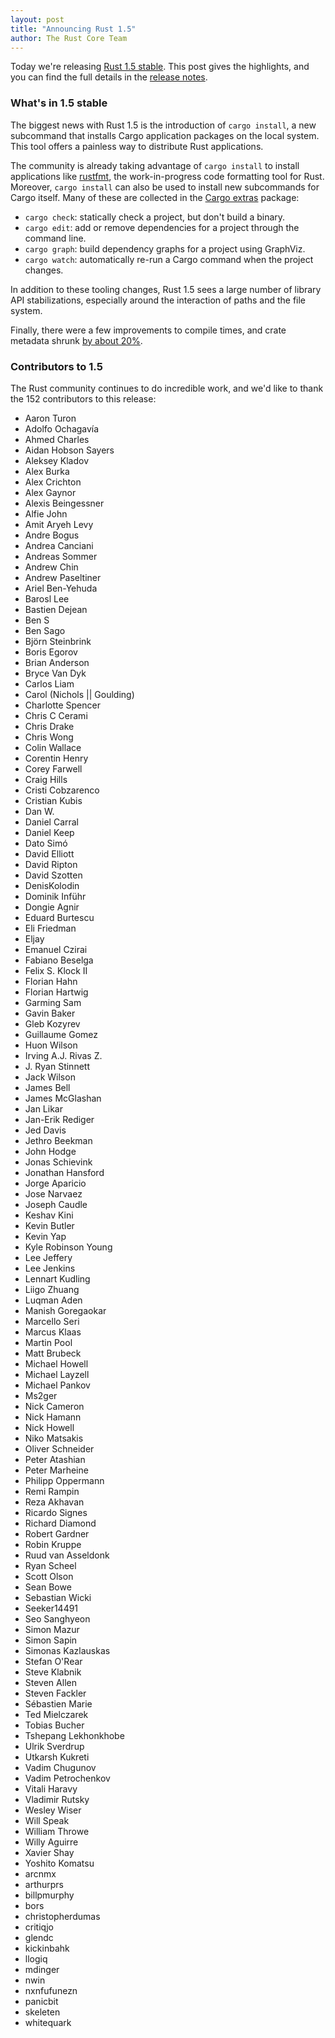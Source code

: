 ```yaml
---
layout: post
title: "Announcing Rust 1.5"
author: The Rust Core Team
---
```


Today we're releasing [Rust 1.5 stable][install]. This post gives the
highlights, and you can find the full details in the
[release notes][notes].

[install]: http://www.rust-lang.org/install.html
[notes]: https://github.com/rust-lang/rust/blob/stable/RELEASES.md#version-150-2015-12-10

### What's in 1.5 stable

The biggest news with Rust 1.5 is the introduction of `cargo install`,
a new subcommand that installs Cargo application packages on the local
system. This tool offers a painless way to distribute Rust applications.

The community is already taking advantage of `cargo install` to
install applications like
[rustfmt](https://github.com/rust-lang-nursery/rustfmt), the
work-in-progress code formatting tool for Rust. Moreover, `cargo install`
can also be used to install new subcommands for Cargo itself. Many of
these are collected in the
[Cargo extras](https://github.com/kbknapp/cargo-extras) package:

* `cargo check`: statically check a project, but don't build a binary.
* `cargo edit`: add or remove dependencies for a project through the command line.
* `cargo graph`: build dependency graphs for a project using GraphViz.
* `cargo watch`: automatically re-run a Cargo command when the project changes.

In addition to these tooling changes, Rust 1.5 sees a large number of
library API stabilizations, especially around the interaction of paths
and the file system.

Finally, there were a few improvements to compile times, and crate
metadata shrunk
[by about 20%](https://github.com/rust-lang/rust/pull/28521).

### Contributors to 1.5

The Rust community continues to do incredible work, and we'd like to
thank the 152 contributors to this release:

- Aaron Turon
- Adolfo Ochagavía
- Ahmed Charles
- Aidan Hobson Sayers
- Aleksey Kladov
- Alex Burka
- Alex Crichton
- Alex Gaynor
- Alexis Beingessner
- Alfie John
- Amit Aryeh Levy
- Andre Bogus
- Andrea Canciani
- Andreas Sommer
- Andrew Chin
- Andrew Paseltiner
- Ariel Ben-Yehuda
- Barosl Lee
- Bastien Dejean
- Ben S
- Ben Sago
- Björn Steinbrink
- Boris Egorov
- Brian Anderson
- Bryce Van Dyk
- Carlos Liam
- Carol (Nichols || Goulding)
- Charlotte Spencer
- Chris C Cerami
- Chris Drake
- Chris Wong
- Colin Wallace
- Corentin Henry
- Corey Farwell
- Craig Hills
- Cristi Cobzarenco
- Cristian Kubis
- Dan W.
- Daniel Carral
- Daniel Keep
- Dato Simó
- David Elliott
- David Ripton
- David Szotten
- DenisKolodin
- Dominik Inführ
- Dongie Agnir
- Eduard Burtescu
- Eli Friedman
- Eljay
- Emanuel Czirai
- Fabiano Beselga
- Felix S. Klock II
- Florian Hahn
- Florian Hartwig
- Garming Sam
- Gavin Baker
- Gleb Kozyrev
- Guillaume Gomez
- Huon Wilson
- Irving A.J. Rivas Z.
- J. Ryan Stinnett
- Jack Wilson
- James Bell
- James McGlashan
- Jan Likar
- Jan-Erik Rediger
- Jed Davis
- Jethro Beekman
- John Hodge
- Jonas Schievink
- Jonathan Hansford
- Jorge Aparicio
- Jose Narvaez
- Joseph Caudle
- Keshav Kini
- Kevin Butler
- Kevin Yap
- Kyle Robinson Young
- Lee Jeffery
- Lee Jenkins
- Lennart Kudling
- Liigo Zhuang
- Luqman Aden
- Manish Goregaokar
- Marcello Seri
- Marcus Klaas
- Martin Pool
- Matt Brubeck
- Michael Howell
- Michael Layzell
- Michael Pankov
- Ms2ger
- Nick Cameron
- Nick Hamann
- Nick Howell
- Niko Matsakis
- Oliver Schneider
- Peter Atashian
- Peter Marheine
- Philipp Oppermann
- Remi Rampin
- Reza Akhavan
- Ricardo Signes
- Richard Diamond
- Robert Gardner
- Robin Kruppe
- Ruud van Asseldonk
- Ryan Scheel
- Scott Olson
- Sean Bowe
- Sebastian Wicki
- Seeker14491
- Seo Sanghyeon
- Simon Mazur
- Simon Sapin
- Simonas Kazlauskas
- Stefan O'Rear
- Steve Klabnik
- Steven Allen
- Steven Fackler
- Sébastien Marie
- Ted Mielczarek
- Tobias Bucher
- Tshepang Lekhonkhobe
- Ulrik Sverdrup
- Utkarsh Kukreti
- Vadim Chugunov
- Vadim Petrochenkov
- Vitali Haravy
- Vladimir Rutsky
- Wesley Wiser
- Will Speak
- William Throwe
- Willy Aguirre
- Xavier Shay
- Yoshito Komatsu
- arcnmx
- arthurprs
- billpmurphy
- bors
- christopherdumas
- critiqjo
- glendc
- kickinbahk
- llogiq
- mdinger
- nwin
- nxnfufunezn
- panicbit
- skeleten
- whitequark

